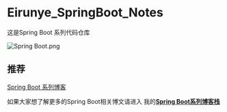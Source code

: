 # Eirunye_SpringBoot_Notes

这是Spring Boot 系列代码仓库

![Spring Boot.png](https://upload-images.jianshu.io/upload_images/3012005-06639c85d05db900.png?imageMogr2/auto-orient/strip%7CimageView2/2/w/300)


## 推荐

[Spring Boot 系列博客](https://eirunye.github.io/categories/%E5%90%8E%E5%8F%B0/Spring-Boot/)

如果大家想了解更多的Spring Boot相关博文请进入
我的[**Spring Boot系列博客栈**](https://eirunye.github.io/categories/%E5%90%8E%E5%8F%B0/Spring-Boot/)

